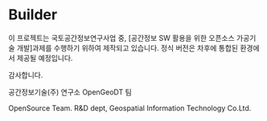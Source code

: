 Builder
=======

이 프로젝트는 국토공간정보연구사업 중, [공간정보 SW 활용을 위한 오픈소스 가공기술 개발]과제를 수행하기 위하여 제작되고 있습니다.
정식 버전은 차후에 통합된 환경에서 제공될 예정입니다.

감사합니다.

공간정보기술(주) 연구소
OpenGeoDT 팀

OpenSource Team. R&D dept, Geospatial Information Technology Co.Ltd.
